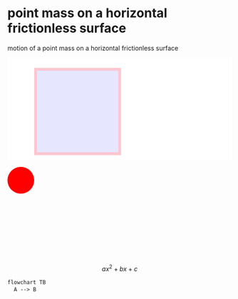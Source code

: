 # point mass on a horizontal frictionless surface
motion of a point mass on a horizontal frictionless surface

![](rect.svg)

<svg xmlns="http://www.w3.org/2000/svg" width="200" height="200" viewBox="0 0 200 200">
  <circle id="circle--red" cx="30" cy="30" r="30" fill="#f00"/>
</svg>

$$
ax^2 + bx + c
$$

```mermaid
flowchart TB
  A --> B
```
